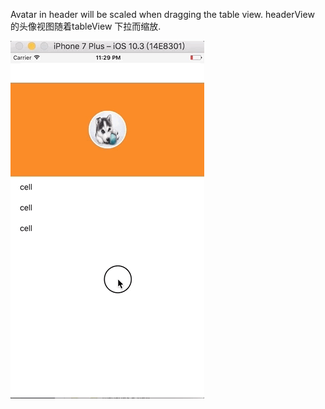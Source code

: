 Avatar in header will be scaled when dragging the table view.
headerView 的头像视图随着tableView 下拉而缩放.

![](demoGIF.gif)